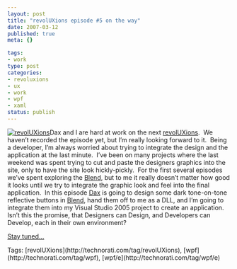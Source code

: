 ```yaml
--- 
layout: post
title: "revolUXions episode #5 on the way"
date: 2007-03-12
published: true
meta: {}

tags: 
- work
type: post
categories: 
- revoluxions
- ux
- work
- wpf
- xaml
status: publish
---
```



[![revolUXions](http://media.eick.us/2011/05/388628564_ec67e676cc_m.jpg)](http://www.revoluxions.com/)Dax and I are hard at work on the next [revolUXions](http://www.revoluxions.com/).  We haven’t recorded the episode yet, but I’m really looking forward to it.  Being a developer, I’m always worried about trying to integrate the design and the application at the last minute.  I’ve been on many projects where the last weekend was spent trying to cut and paste the designers graphics into the site, only to have the site look hickly-pickly.  For the first several episodes we’ve spent exploring the [Blend](http://www.microsoft.com/products/expression/en/expression-blend/default.mspx), but to me it really doesn’t matter how good it looks until we try to integrate the graphic look and feel into the final application.  In this episode [Dax](www.nukeation.net) is going to design some dark tone-on-tone reflective buttons in [Blend](http://www.microsoft.com/products/expression/en/expression-blend/default.mspx), hand them off to me as a DLL, and I’m going to integrate them into my Visual Studio 2005 project to create an application.  Isn’t this the promise, that Designers can Design, and Developers can Develop, each in their own environment?  



[Stay tuned…](http://www.revoluxions.com/)

<div class="bjtags">Tags:  [revolUXions](http://technorati.com/tag/revolUXions), [wpf](http://technorati.com/tag/wpf), [wpf/e](http://technorati.com/tag/wpf/e)</div>
